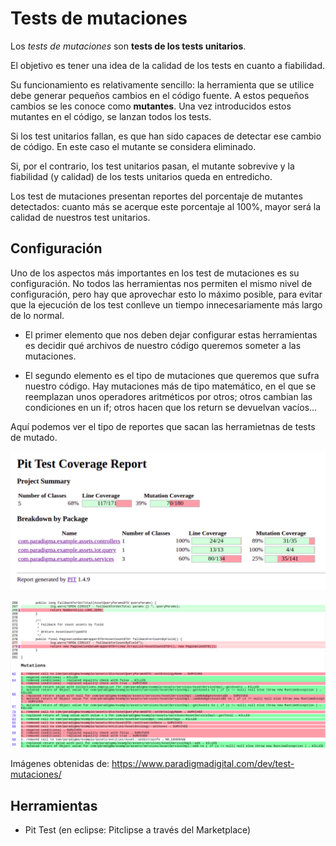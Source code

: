 # Tests de mutaciones

Los *tests de mutaciones* son **tests de los tests unitarios**.

El objetivo es tener una idea de la calidad de los tests en cuanto a fiabilidad.

Su funcionamiento es relativamente sencillo: la herramienta que se utilice debe generar pequeños cambios en el código fuente. A estos pequeños cambios se les conoce como **mutantes**. Una vez introducidos estos mutantes en el código, se lanzan todos los tests.

Si los test unitarios fallan, es que han sido capaces de detectar ese cambio de código. En este caso el mutante se considera eliminado.

Si, por el contrario, los test unitarios pasan, el mutante sobrevive y la fiabilidad (y calidad) de los tests unitarios queda en entredicho.

Los test de mutaciones presentan reportes del porcentaje de mutantes detectados: cuanto más se acerque este porcentaje al 100%, mayor será la calidad de nuestros test unitarios.


## Configuración

Uno de los aspectos más importantes en los test de mutaciones es su configuración. No todos las herramientas nos permiten el mismo nivel de configuración, pero hay que aprovechar esto lo máximo posible, para evitar que la ejecución de los test conlleve un tiempo innecesariamente más largo de lo normal.

- El primer elemento que nos deben dejar configurar estas herramientas es decidir qué archivos de nuestro código queremos someter a las mutaciones.

- El segundo elemento es el tipo de mutaciones que queremos que sufra nuestro código. Hay mutaciones más de tipo matemático, en el que se reemplazan unos operadores aritméticos por otros; otros cambian las condiciones en un if; otros hacen que los return se devuelvan vacíos…

Aquí podemos ver el tipo de reportes que sacan las herramietnas de tests de mutado.

![Reporte Pit Test](./images/pitest.png "Reporte Pit Test")

![Reporte Pit Test](./images/pitest2.png "Reporte Pit Test")


Imágenes obtenidas de: https://www.paradigmadigital.com/dev/test-mutaciones/

## Herramientas

- Pit Test (en eclipse: Pitclipse a través del Marketplace)